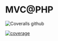 # MVC@PHP

![Coveralls github](https://img.shields.io/coveralls/github/devmboehm/mvcat?style=flat-square)

 <a href="https://coveralls.io/github/devmboehm/mvcat">
        <img src="https://img.shields.io/coveralls/github/devmboehm/mvcat"
            alt="coverage"></a>
